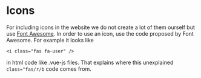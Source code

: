 # Icons

For including icons in the website we do not create a lot of them ourself but use [Font Awesome](https://fontawesome.com/icons).
In order to use an icon, use the code proposed by Font Awesome. For example it looks like
```
<i class="fas fa-user" />
```
in html code like .vue-js files.
That explains where this unexplained `class="fas/r/b` code comes from.
